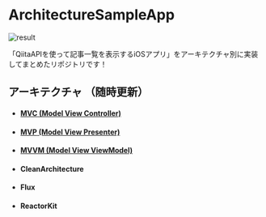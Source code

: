 # ArchitectureSampleApp

![result](https://user-images.githubusercontent.com/44746730/59975191-39726a00-95f0-11e9-980e-0f60c2ff7972.gif)

「QiitaAPIを使って記事一覧を表示するiOSアプリ」をアーキテクチャ別に実装してまとめたリポジトリです！

## アーキテクチャ （随時更新）

- #### [**MVC** (Model View Controller)](https://github.com/maniCreate/ArchitectureSampleApp/tree/MVC)
- #### [**MVP** (Model View Presenter)](https://github.com/maniCreate/ArchitectureSampleApp/tree/MVP)
- #### [**MVVM** (Model View ViewModel)](https://github.com/maniCreate/ArchitectureSampleApp/tree/MVVM)
- #### **CleanArchitecture**
- #### **Flux**
- #### **ReactorKit**
